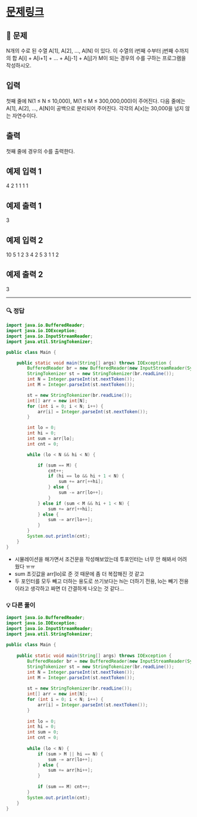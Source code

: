 # [문제링크](https://www.acmicpc.net/problem/2003)

## 📝 문제

N개의 수로 된 수열 A[1], A[2], …, A[N] 이 있다. 이 수열의 i번째 수부터 j번째 수까지의 합 A[i] + A[i+1] + … + A[j-1] + A[j]가 M이 되는 경우의 수를 구하는 프로그램을 작성하시오.

## 입력

첫째 줄에 N(1 ≤ N ≤ 10,000), M(1 ≤ M ≤ 300,000,000)이 주어진다. 다음 줄에는 A[1], A[2], …, A[N]이 공백으로 분리되어 주어진다. 각각의 A[x]는 30,000을 넘지 않는 자연수이다.

## 출력

첫째 줄에 경우의 수를 출력한다.

## 예제 입력 1 

4 2
1 1 1 1

## 예제 출력 1 

3

## 예제 입력 2 

10 5
1 2 3 4 2 5 3 1 1 2

## 예제 출력 2 

3

---

### 🔍 정답

```java
import java.io.BufferedReader;
import java.io.IOException;
import java.io.InputStreamReader;
import java.util.StringTokenizer;

public class Main {

    public static void main(String[] args) throws IOException {
        BufferedReader br = new BufferedReader(new InputStreamReader(System.in));
        StringTokenizer st = new StringTokenizer(br.readLine());
        int N = Integer.parseInt(st.nextToken());
        int M = Integer.parseInt(st.nextToken());

        st = new StringTokenizer(br.readLine());
        int[] arr = new int[N];
        for (int i = 0; i < N; i++) {
            arr[i] = Integer.parseInt(st.nextToken());
        }

        int lo = 0;
        int hi = 0;
        int sum = arr[lo];
        int cnt = 0;

        while (lo < N && hi < N) {

            if (sum == M) {
                cnt++;
                if (hi == lo && hi + 1 < N) {
                    sum += arr[++hi];
                } else {
                    sum -= arr[lo++];
                }
            } else if (sum < M && hi + 1 < N) {
                sum += arr[++hi];
            } else {
                sum -= arr[lo++];
            }
        }
        System.out.println(cnt);
    }
}
```
- 시뮬레이션을 해가면서 조건문을 작성해보았는데 투포인터는 너무 안 해봐서 어려웠다 ㅠㅠ
- sum  초깃값을 arr[lo]로 준 것 때문에 좀 더 복잡해진 것 같고
- 두 포인터를 모두 빼고 더하는 용도로 쓰기보다는 hi는 더하기 전용, lo는 빼기 전용이라고 생각하고 짜면 더 간결하게 나오는 것 같다...

### 💡 다른 풀이

```java
import java.io.BufferedReader;  
import java.io.IOException;  
import java.io.InputStreamReader;  
import java.util.StringTokenizer;  
  
public class Main {  
  
    public static void main(String[] args) throws IOException {  
        BufferedReader br = new BufferedReader(new InputStreamReader(System.in));  
        StringTokenizer st = new StringTokenizer(br.readLine());  
        int N = Integer.parseInt(st.nextToken());  
        int M = Integer.parseInt(st.nextToken());  
  
        st = new StringTokenizer(br.readLine());  
        int[] arr = new int[N];  
        for (int i = 0; i < N; i++) {  
            arr[i] = Integer.parseInt(st.nextToken());  
        }  
  
        int lo = 0;  
        int hi = 0;  
        int sum = 0;  
        int cnt = 0;  
  
        while (lo < N) {  
            if (sum > M || hi == N) {  
                sum -= arr[lo++];  
            } else {  
                sum += arr[hi++];  
            }  
  
            if (sum == M) cnt++;  
        }  
        System.out.println(cnt);  
    }  
}
```